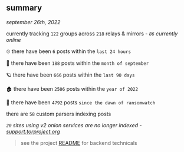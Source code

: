 
## summary
_september 26th, 2022_

currently tracking `122` groups across `218` relays & mirrors - _`86` currently online_

⏲ there have been `6` posts within the `last 24 hours`

🦈 there have been `188` posts within the `month of september`

🪐 there have been `666` posts within the `last 90 days`

🏚 there have been `2506` posts within the `year of 2022`

🦕 there have been `4792` posts `since the dawn of ransomwatch`

there are `58` custom parsers indexing posts

_`20` sites using v2 onion services are no longer indexed - [support.torproject.org](https://support.torproject.org/onionservices/v2-deprecation/)_

> see the project [README](https://github.com/joshhighet/ransomwatch#ransomwatch--) for backend technicals
